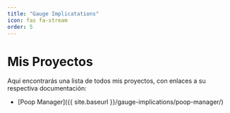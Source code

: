 ```yaml
---
title: "Gauge Implicatations"
icon: fas fa-stream
order: 5
---
```


# Mis Proyectos

Aquí encontrarás una lista de todos mis proyectos, con enlaces a su respectiva documentación:

- [Poop Manager]({{ site.baseurl }}/gauge-implications/poop-manager/)